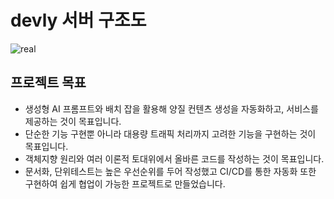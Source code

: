 # devly 서버 구조도
![real](https://github.com/user-attachments/assets/c86d8dd6-2e89-4eb9-a1aa-04246b74bc75)

## 프로젝트 목표
* 생성형 AI 프롬프트와 배치 잡을 활용해 양질 컨텐츠 생성을 자동화하고, 서비스를 제공하는 것이 목표입니다.
* 단순한 기능 구현뿐 아니라 대용량 트래픽 처리까지 고려한 기능을 구현하는 것이 목표입니다.
* 객체지향 원리와 여러 이론적 토대위에서 올바른 코드를 작성하는 것이 목표입니다.
* 문서화, 단위테스트는 높은 우선순위를 두어 작성했고 CI/CD를 통한 자동화 또한 구현하여 쉽게 협업이 가능한 프로젝트로 만들었습니다.
